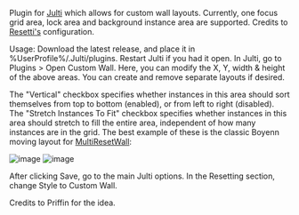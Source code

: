 Plugin for [Julti](https://github.com/duncanruns/julti) which allows for custom wall layouts. Currently, one focus grid area, lock area and background instance area are supported.
Credits to [Resetti's](https://github.com/tesselslate/resetti) configuration.

Usage:
Download the latest release, and place it in %UserProfile%/.Julti/plugins. Restart Julti if you had it open.
In Julti, go to Plugins > Open Custom Wall.
Here, you can modify the X, Y, width & height of the above areas. You can create and remove separate layouts if desired.

The "Vertical" checkbox specifies whether instances in this area should sort themselves from top to bottom (enabled), or from left to right (disabled).
The "Stretch Instances To Fit" checkbox specifies whether instances in this area should stretch to fill the entire area, independent of how many instances are in the grid.
The best example of these is the classic Boyenn moving layout for [MultiResetWall](https://github.com/Specnr/MultiResetWall/):

![image](https://github.com/draconix6/Julti-CustomWall/assets/30545768/739b80bc-7942-4b85-9cfc-8d39c18fc274)
![image](https://github.com/draconix6/Julti-CustomWall/assets/30545768/cd1ad339-783c-448b-ba65-1b640a43ea71)

After clicking Save, go to the main Julti options. In the Resetting section, change Style to Custom Wall.

Credits to Priffin for the idea.
